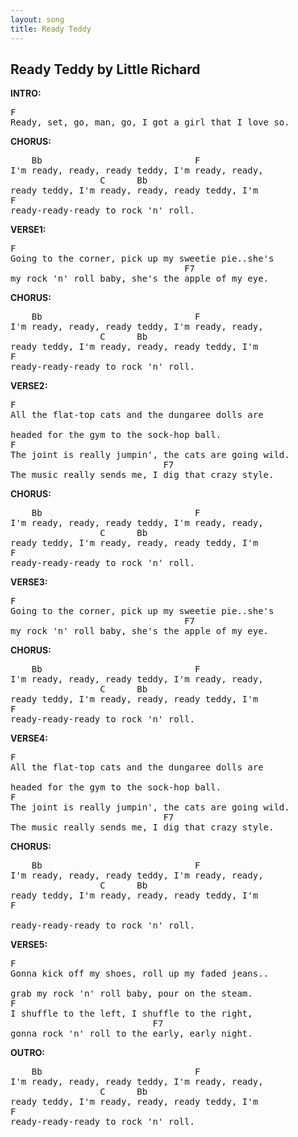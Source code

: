 ```yaml
---
layout: song
title: Ready Teddy
---
```


## Ready Teddy by Little Richard

**INTRO:**
<pre>
F                   
Ready, set, go, man, go, I got a girl that I love so.
</pre>

**CHORUS:**
<pre>
    Bb                             F
I'm ready, ready, ready teddy, I'm ready, ready,
                 C      Bb 
ready teddy, I'm ready, ready, ready teddy, I'm
F
ready-ready-ready to rock 'n' roll.
</pre>
**VERSE1:**
<pre>
F
Going to the corner, pick up my sweetie pie..she's 
                                 F7
my rock 'n' roll baby, she's the apple of my eye.
</pre>
**CHORUS:**
<pre>
    Bb                             F
I'm ready, ready, ready teddy, I'm ready, ready, 
                 C      Bb
ready teddy, I'm ready, ready, ready teddy, I'm
F
ready-ready-ready to rock 'n' roll.
</pre>
**VERSE2:**
<pre>
F
All the flat-top cats and the dungaree dolls are

headed for the gym to the sock-hop ball.
F
The joint is really jumpin', the cats are going wild.
                             F7
The music really sends me, I dig that crazy style.
</pre>
**CHORUS:**
<pre>
    Bb                             F
I'm ready, ready, ready teddy, I'm ready, ready,
                 C      Bb
ready teddy, I'm ready, ready, ready teddy, I'm
F
ready-ready-ready to rock 'n' roll.
</pre>
**VERSE3:**
<pre>
F
Going to the corner, pick up my sweetie pie..she's 
                                 F7
my rock 'n' roll baby, she's the apple of my eye.
</pre>
**CHORUS:**
<pre>
    Bb                             F
I'm ready, ready, ready teddy, I'm ready, ready,
                 C      Bb
ready teddy, I'm ready, ready, ready teddy, I'm
F
ready-ready-ready to rock 'n' roll.
</pre>
**VERSE4:**
<pre>
F
All the flat-top cats and the dungaree dolls are 

headed for the gym to the sock-hop ball.
F
The joint is really jumpin', the cats are going wild.
                             F7
The music really sends me, I dig that crazy style.
</pre>
**CHORUS:**
<pre>
    Bb                             F
I'm ready, ready, ready teddy, I'm ready, ready, 
                 C      Bb
ready teddy, I'm ready, ready, ready teddy, I'm 
F<br>
ready-ready-ready to rock 'n' roll.
</pre>
**VERSE5:**
<pre>
F
Gonna kick off my shoes, roll up my faded jeans..

grab my rock 'n' roll baby, pour on the steam.
F
I shuffle to the left, I shuffle to the right,
                           F7
gonna rock 'n' roll to the early, early night.
</pre>
**OUTRO:**
<pre>
    Bb                             F
I'm ready, ready, ready teddy, I'm ready, ready, 
                 C      Bb
ready teddy, I'm ready, ready, ready teddy, I'm
F
ready-ready-ready to rock 'n' roll.
</pre>

